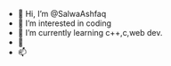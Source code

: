- 👋 Hi, I’m @SalwaAshfaq
- 👀 I’m interested in coding
- 🌱 I’m currently learning c++,c,web dev.
- 💞
- 📫 

<!---
SalwaAshfaq/SalwaAshfaq is a ✨ special ✨ repository because its `README.md` (this file) appears on your GitHub profile.
You can click the Preview link to take a look at your changes.
--->
